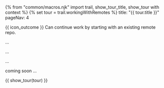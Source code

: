 {% from "common/macros.njk" import trail, show_tour_title, show_tour with context %}
{% set tour = trail.workingWithRemotes %}
<frontmatter>
title: "{{ tour.title }}"
pageNav: 4
</frontmatter>

<span id="outcomes">{{ icon_outcome }} Can continue work by starting with an existing remote repo.</span>
<span id="title"></span>

<span class="d-none" id="destination">...</span>

<span class="d-none" id="motivation">...</span>

<span class="d-none" id="achievements">...</span>

<span id="next">coming soon ...</span>

<div id="body">

{{ show_tour(tour) }}
</div>

<div id="extras">
</div>